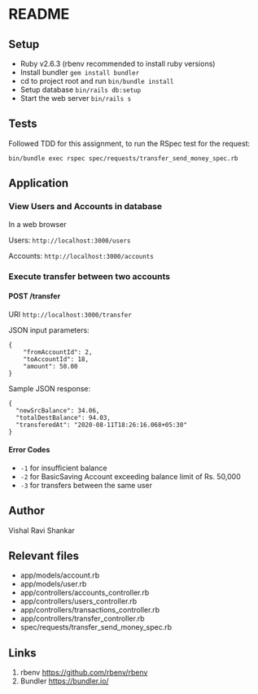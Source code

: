 # README

## Setup

* Ruby v2.6.3 (rbenv recommended to install ruby versions)
* Install bundler `gem install bundler`
* cd to project root and run `bin/bundle install`
* Setup database `bin/rails db:setup`
* Start the web server `bin/rails s`

## Tests

Followed TDD for this assignment, to run the RSpec test for the request:

`bin/bundle exec rspec spec/requests/transfer_send_money_spec.rb`

## Application

### View Users and Accounts in database

In a web browser

Users: `http://localhost:3000/users`

Accounts: `http://localhost:3000/accounts`

### Execute transfer between two accounts

#### POST /transfer

URI `http://localhost:3000/transfer`

JSON input parameters:

```
{
	"fromAccountId": 2,
	"toAccountId": 18,
	"amount": 50.00
}
```

Sample JSON response:

```
{
  "newSrcBalance": 34.06,
  "totalDestBalance": 94.03,
  "transferedAt": "2020-08-11T18:26:16.068+05:30"
}
```

#### Error Codes
* `-1` for insufficient balance
* `-2` for BasicSaving Account exceeding balance limit of Rs. 50,000
* `-3` for transfers between the same user

## Author
Vishal Ravi Shankar

## Relevant files
* app/models/account.rb
* app/models/user.rb
* app/controllers/accounts_controller.rb
* app/controllers/users_controller.rb
* app/controllers/transactions_controller.rb
* app/controllers/transfer_controller.rb
* spec/requests/transfer_send_money_spec.rb

## Links
1. rbenv https://github.com/rbenv/rbenv
2. Bundler https://bundler.io/

